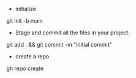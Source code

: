 

* initialize

git init -b main

* Stage and commit all the files in your project.

git add . && git commit -m "initial commit"

* create a repo

gh repo create

